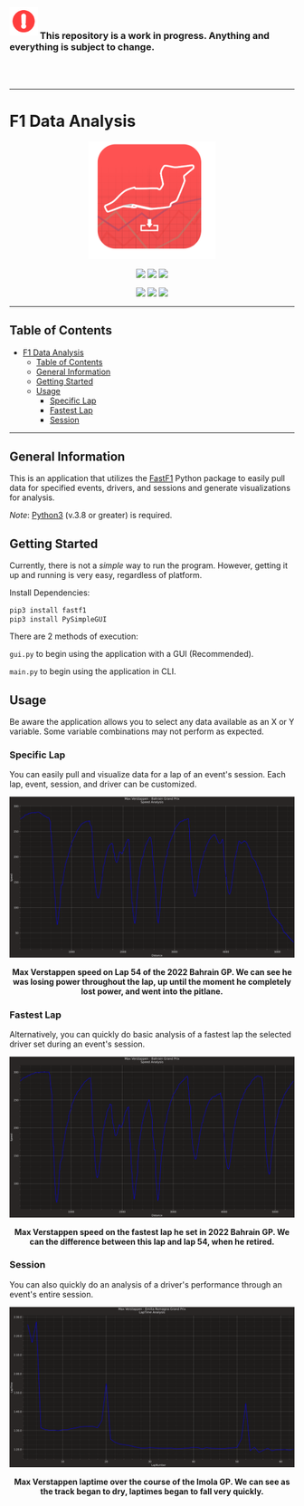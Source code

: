 <img align="left" width="50" height="50" src="src/common/images/construct.png">&nbsp;
### &nbsp;This repository is a work in progress. Anything and everything is subject to change.
</br>&nbsp;

------

# F1 Data Analysis

<p align="center">
  <img src = src/common/images/icon.png width=45% />
</p>

<p align="center">
  <img src = https://img.shields.io/github/license/dtech-auto/F1DataAnalysis />
    </>
  <img src = https://img.shields.io/github/languages/top/dtech-auto/F1DataAnalysis />
    </>
  <img src = https://img.shields.io/github/v/release/dtech-auto/F1DataAnalysis?display_name=tag&include_prereleases />
    </>
</p>

<p align="center">
  <img src = https://img.shields.io/github/commit-activity/w/dtech-auto/F1DataAnalysis />
    </>
  <img src = https://img.shields.io/github/last-commit/dtech-auto/F1DataAnalysis />
    </>
  <img src = https://img.shields.io/github/issues-raw/dtech-auto/F1DataAnalysis />
</p>

------

## Table of Contents
- [F1 Data Analysis](#f1-data-analysis)
  - [Table of Contents](#table-of-contents)
  - [General Information](#general-information)
  - [Getting Started](#getting-started)
  - [Usage](#usage)
    - [Specific Lap](#specific-lap)
    - [Fastest Lap](#fastest-lap)
    - [Session](#session)

------

## General Information

This is an application that utilizes the [FastF1](https://github.com/theOehrly/Fast-F1) Python package to easily pull data for specified events, drivers, and sessions and generate visualizations for analysis.

*Note*: [Python3](https://www.python.org/downloads/) (v.3.8 or greater) is required.

## Getting Started
Currently, there is not a *simple* way to run the program. However, getting it up and running is very easy, regardless of platform. 

Install Dependencies:

```
pip3 install fastf1
pip3 install PySimpleGUI
```

There are 2 methods of execution:

`gui.py` to begin using the application with a GUI (Recommended).

`main.py` to begin using the application in CLI.

## Usage

Be aware the application allows you to select any data available as an X or Y variable. Some variable combinations may not perform as expected. 

### Specific Lap
You can easily pull and visualize data for a lap of an event's session. Each lap, event, session, and driver can be customized.

![VER_SpeedL_Bah](/src/examples/images/ver_bah_last_speed.png)
<figcaption align = "center">
  <b>Max Verstappen speed on Lap 54 of the 2022 Bahrain GP. We can see he was losing power throughout the lap, up until the moment he completely lost power, and went into the pitlane.</b>
</figcaption>

### Fastest Lap
Alternatively, you can quickly do basic analysis of a fastest lap the selected driver set during an event's session.

![VER_SpeedF_Bah](/src/examples/images/ver_bah_fastest_speed.png)
<figcaption align = "center">
  <b>Max Verstappen speed on the fastest lap he set in 2022 Bahrain GP. We can the difference between this lap and lap 54, when he retired.</b>
</figcaption>

### Session
You can also quickly do an analysis of a driver's performance through an event's entire session.

![VER_SpeedF_Bah](/src/examples/images/ver_imola_laptime.png)
<figcaption align = "center">
  <b>Max Verstappen laptime over the course of the Imola GP. We can see as the track began to dry, laptimes began to fall very quickly.</b>
</figcaption>
